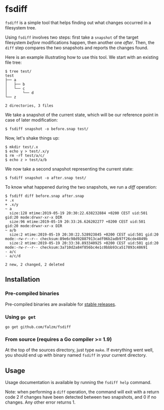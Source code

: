 # fsdiff

`fsdiff` is a simple tool that helps finding out what changes occurred in a filesystem tree.

Using `fsdiff` involves two steps: first take a `snapshot` of the target filesystem *before* modifications happen, then another one *after*. Then, the `diff` step compares the two snapshots and reports the changes found.

Here is an example illustrating how to use this tool. We start with an existing file tree:

```console
$ tree test/
test
├── a
│   ├── b
│   └── c
│       └── d
└── z

2 directories, 3 files
```

We take a snapshot of the current state, which will be our reference point in case of later modification:

```console
$ fsdiff snapshot -o before.snap test/
```

Now, let's shake things up:

```console
$ mkdir test/.x
$ echo y > test/.x/y
$ rm -rf test/a/c/
$ echo z > test/a/b
```

We now take a second snapshot representing the current state:

```console
$ fsdiff snapshot -o after.snap test/
```

To know what happened during the two snapshots, we run a *diff* operation:

```console
$ fsdiff diff before.snap after.snap
+ .x
+ .x/y
~ a
  size:128 mtime:2019-05-19 20:30:22.638232884 +0200 CEST uid:501 gid:20 mode:drwxr-xr-x DIR
  size:96 mtime:2019-05-19 20:33:26.626202277 +0200 CEST uid:501 gid:20 mode:drwxr-xr-x DIR
~ a/b
  size:2 mtime:2019-05-19 20:30:22.528923845 +0200 CEST uid:501 gid:20 mode:-rw-r--r-- checksum:89e6c98d92887913cadf06b2adb97f26cde4849b
  size:2 mtime:2019-05-19 20:33:38.893340925 +0200 CEST uid:501 gid:20 mode:-rw-r--r-- checksum:3a710d2a84f856bc4e1c0bbb93ca517893c48691
- a/c
- a/c/d

2 new, 2 changed, 2 deleted
```


## Installation

### Pre-compiled binaries

Pre-compiled binaries are available for [stable releases](https://github.com/falzm/fsdiff/releases).

### Using `go get`

```console
go get github.com/falzm/fsdiff
```

### From source (requires a Go compiler >= 1.9)

At the top of the sources directory, just type `make`. If everything went well, you should end up with binary named `fsdiff` in your current directory.


## Usage

Usage documentation is available by running the `fsdiff help` command.

Note: when performing a `diff` operation, the command will exit with a return code 2 if changes have been detected between two snapshots, and 0 if no changes. Any other error returns 1.
